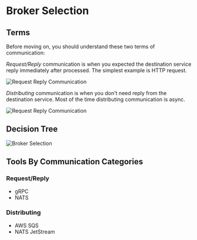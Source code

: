 # Broker Selection

## Terms

Before moving on, you should understand these two terms of communication:

*Request/Reply* communication is when you expected the destination service
reply immediately after processed. The simplest example is HTTP request.

![Request Reply Communication](https://www.plantuml.com/plantuml/svg/POxD2i9038JlVOgyGF4k8fLwyI12Ym-mR8Uok9lM91Nwzcwf-8EN367cOwPISs9JYjJWFa4jwnXdgeUK9WxUMHYuq5lWqObBrDeSGMeI_49zEmlF7cUekXw767fEO2EV3wIuAgI5F887bNkwIFVvj-_sMk0Cg_k3xCf_90_TDD1nOCMBxDOKdOv51Uxon2S0 "Request Reply Communication")

*Distributing* communication is when you don't need reply from the
destination service. Most of the time distributing communication is async.

![Request Reply Communication](https://www.plantuml.com/plantuml/svg/ZP3D2i9038JlVOezwa6yYuZINZo8OF41rkrG5tVJcgH2tzuj1VzwyP8GPhvao5RKidOnc1Fk7KHJRqDlyYR6ZhopwXlAvEQfjMoZARKFCABitK1zAWDF3WU8s1gxu6kA83Kk5N1s5d09VdW7izYO8rVlUVMwdZEiObIpBqzYIbXsrpSqcglHRMQ57t9TEiLyWkx8Xbwz-ml-ZBfUJAEc1orFaBOXmS-UVP5jGLLwpHC0 "Request Reply Communication")

## Decision Tree

![Broker Selection](https://www.plantuml.com/plantuml/svg/bPB1ReCm343FvIjyRBdilXtMhZtjK6rbKhLZoWn49J6BdLNy_GoCegwgfba28YVoUpPPifWWqTNm5EY80JAiCHTBFkbt4bl0V4FGKeIJyG92mEW_eB0rWbI1Obc1GsPJ8Xpw6eyBtK0FytVaHG8QzscwheWOeTozhDFqeS-oK9DWhTdvbeQ37MrV6O6ZLGOLa9DpqTlST4fmG3cXLbQRe1hXo-R8PzmEFoEotEsmgTj5CflD9kvszPPrN4tss0use3UM9TX35ElBGM8GqQwHVqWj2peWNxSGejS5D06TPRnkTOnBD3oZP1BGkB7vCSusaz4uZCdbwXSuOxteqz5_JN-Sossr_-XTATxMl2oxscUGlMP_rjExP8jaMWtlfNxqKdu3 "Broker Selection")

## Tools By Communication Categories

### Request/Reply

- gRPC
- NATS

### Distributing

- AWS SQS
- NATS JetStream
